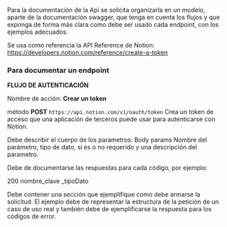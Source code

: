 Para la documentación de la Api se solicita organizarla en un modelo, aparte de la documentación swagger, que tenga en cuenta los flujos y que exponga de forma más clara como debe ser usado cada endpoint, con los ejemplos adecuados.

Se usa como referencia la API Reference de Notion:
https://developers.notion.com/reference/create-a-token

### **Para documentar un endpoint**

**FLUJO DE AUTENTICACIÓN**

Nombre de acción: **Crear un token**

método **POST** `https://api.notion.com/v1/oauth/token`
Crea un token de acceso que una aplicación de terceros puede usar para autenticarse con Notion.

Debe describir el cuerpo de los parametros: Body params
Nombre del parámetro, tipo de dato, si es o no requerido y una descripción del parametro.

Debe de documentarse las respuestas para cada código, por ejemplo:

200
	nombre_clave _tipoDato

Debe contener una sección que ejemplifique como debe armarse la solicitud. El ejemplo debe de representar la estructura de la petición de un caso de uso real y también debe de ejemplificarse la respuesta para los códigos de error.

## 